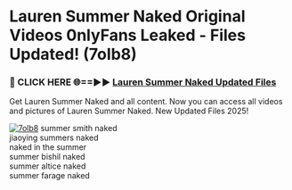 # Lauren Summer Naked Original Videos 0nlyFans Leaked - Files Updated! (7olb8)

<h3>🔴 CLICK HERE 🌐==►► <a href="https://tinyurl.com/yckcrads" rel="nofollow">Lauren Summer Naked Updated Files</a></h3>

Get Lauren Summer Naked and all content. Now you can access all videos and pictures of Lauren Summer Naked. New Updated Files 2025!

[![7olb8](https://i.imgur.com/hpKpOFt.gif)](https://tinyurl.com/yckcrads)
summer smith naked<br>
jiaoying summers naked<br>
naked in the summer<br>
summer bishil naked<br>
summer altice naked<br>
summer farage naked